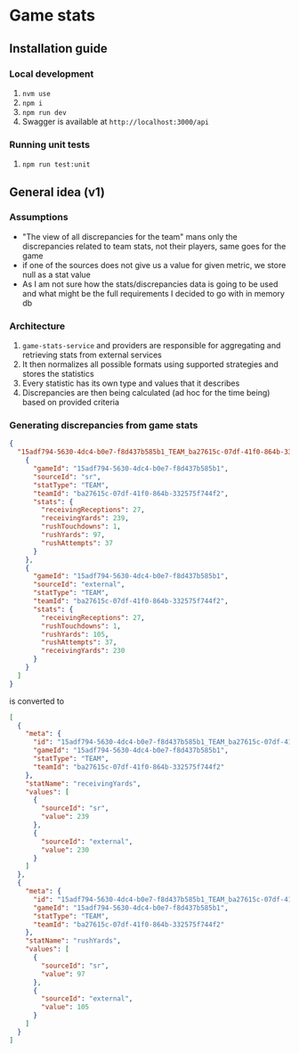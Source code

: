 # Game stats

## Installation guide

### Local development

1. `nvm use`
2. `npm i`
3. `npm run dev`
4. Swagger is available at `http://localhost:3000/api`

### Running unit tests

1. `npm run test:unit`

## General idea (v1)

### Assumptions

- "The view of all discrepancies for the team" mans only the discrepancies related to team stats, not their players, same goes for the game
- if one of the sources does not give us a value for given metric, we store null as a stat value
- As I am not sure how the stats/discrepancies data is going to be used and what might be the full requirements I decided to go with in memory db

### Architecture

1. `game-stats-service` and providers are responsible for aggregating and retrieving stats from external services
2. It then normalizes all possible formats using supported strategies and stores the statistics
3. Every statistic has its own type and values that it describes
4. Discrepancies are then being calculated (ad hoc for the time being) based on provided criteria

### Generating discrepancies from game stats

```json
{
  "15adf794-5630-4dc4-b0e7-f8d437b585b1_TEAM_ba27615c-07df-41f0-864b-332575f744f2": [
    {
      "gameId": "15adf794-5630-4dc4-b0e7-f8d437b585b1",
      "sourceId": "sr",
      "statType": "TEAM",
      "teamId": "ba27615c-07df-41f0-864b-332575f744f2",
      "stats": {
        "receivingReceptions": 27,
        "receivingYards": 239,
        "rushTouchdowns": 1,
        "rushYards": 97,
        "rushAttempts": 37
      }
    },
    {
      "gameId": "15adf794-5630-4dc4-b0e7-f8d437b585b1",
      "sourceId": "external",
      "statType": "TEAM",
      "teamId": "ba27615c-07df-41f0-864b-332575f744f2",
      "stats": {
        "receivingReceptions": 27,
        "rushTouchdowns": 1,
        "rushYards": 105,
        "rushAttempts": 37,
        "receivingYards": 230
      }
    }
  ]
}
```

is converted to

```json
[
  {
    "meta": {
      "id": "15adf794-5630-4dc4-b0e7-f8d437b585b1_TEAM_ba27615c-07df-41f0-864b-332575f744f2_receivingYards",
      "gameId": "15adf794-5630-4dc4-b0e7-f8d437b585b1",
      "statType": "TEAM",
      "teamId": "ba27615c-07df-41f0-864b-332575f744f2"
    },
    "statName": "receivingYards",
    "values": [
      {
        "sourceId": "sr",
        "value": 239
      },
      {
        "sourceId": "external",
        "value": 230
      }
    ]
  },
  {
    "meta": {
      "id": "15adf794-5630-4dc4-b0e7-f8d437b585b1_TEAM_ba27615c-07df-41f0-864b-332575f744f2_rushYards",
      "gameId": "15adf794-5630-4dc4-b0e7-f8d437b585b1",
      "statType": "TEAM",
      "teamId": "ba27615c-07df-41f0-864b-332575f744f2"
    },
    "statName": "rushYards",
    "values": [
      {
        "sourceId": "sr",
        "value": 97
      },
      {
        "sourceId": "external",
        "value": 105
      }
    ]
  }
]
```
